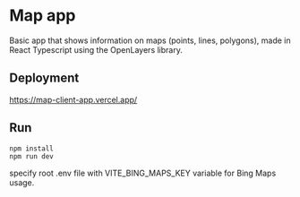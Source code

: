 # Map app
Basic app that shows information on maps (points, lines, polygons), made in React Typescript using the OpenLayers library.
## Deployment
https://map-client-app.vercel.app/
## Run
```
npm install
npm run dev
```
specify root .env file with VITE_BING_MAPS_KEY variable for Bing Maps usage.